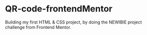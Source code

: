 # QR-code-frontendMentor
Building my first HTML &amp; CSS project, by doing the NEWIBIE project challenge from Frontend Mentor.

